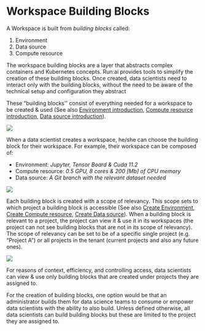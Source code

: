 

# Workspace Building Blocks

A Workspace is built from _building blocks_ called:

1. Environment
2. Data source
3. Compute resource 


The workspace building blocks are a layer that abstracts complex containers and Kubernetes concepts. Run:ai provides tools to simplify the creation of these building blocks. Once created, data scientists need to interact only with the building blocks, without the need to be aware of the technical setup and configuration they abstract 
 
These “building blocks'' consist of everything needed for a workspace to be created & used (See also [Environment introduction](./environments.md), [Compute resource introduction](./compute.md), [Data source introduction](./datasources.md)). 




![](img/bbs.png)




When a data scientist creates a workspace, he/she can choose the building block for their workspace. 
For example, their workspace can be composed of:

* Environment: _Jupyter, Tensor Board & Cuda 11.2_
* Compute resource: _0.5 GPU, 8 cores & 200 [Mb] of CPU memory_
* Data source: _A Git branch with the relevant dataset needed_



![](img/workspace-form.png)



Each building block is created with a scope of relevancy. 
This scope sets to which project a building block is accessible (See also [Create Environment](#xxx),  [Create Compute resource](#xxx), [Create Data source](#xxx)).
When a building block is relevant to a project, the project can view it & use it in its workspaces (the project can not see building blocks that are not in its scope of relevancy). 
The scope of relevancy can be set to be of a specific single project (e.g. “Project A”) or all projects in the tenant (current projects and also any future ones).



![](img/prj.png)

For reasons of context, efficiency, and controlling access, data scientists can view & use only building blocks that are created under projects they are assigned to.

For the creation of building blocks, one option would be that an administrator builds them for data science teams to consume or empower data scientists with the ability to also build. Unless defined otherwise, all data scientists can build building blocks but these are limited to the project they are assigned to.